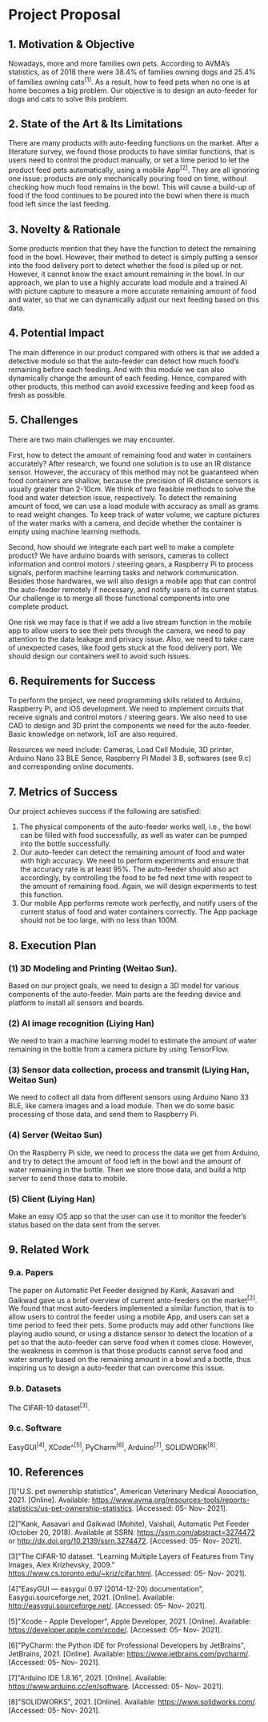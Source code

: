 # Project Proposal

## 1. Motivation & Objective

Nowadays, more and more families own pets. According to AVMA’s statistics, as of 2018 there were 38.4% of families owning dogs and 25.4% of families owning cats<sup>[1]</sup>. As a result, how to feed pets when no one is at home becomes a big problem. Our objective is to design an auto-feeder for dogs and cats to solve this problem.

## 2. State of the Art & Its Limitations

There are many products with auto-feeding functions on the market. After a literature survey, we found those products to have similar functions, that is users need to control the product manually, or set a time period to let the product feed pets automatically, using a mobile App<sup>[2]</sup>. They are all ignoring one issue: products are only mechanically pouring food on time, without checking how much food remains in the bowl. This will cause a build-up of food if the food continues to be poured into the bowl when there is much food left since the last feeding.

## 3. Novelty & Rationale

Some products mention that they have the function to detect the remaining food in the bowl. However, their method to detect is simply putting a sensor into the food delivery port to detect whether the food is piled up or not. However, it cannot know the exact amount remaining in the bowl. 
In our approach, we plan to use a highly accurate load module and a trained AI with picture capture to measure a more accurate remaining amount of food and water, so that we can dynamically adjust our next feeding based on this data.

## 4. Potential Impact

The main difference in our product compared with others is that we added a detective module so that the auto-feeder can detect how much food’s remaining before each feeding. And with this module we can also dynamically change the amount of each feeding. 
Hence, compared with other products, this method can avoid excessive feeding and keep food as fresh as possible.

## 5. Challenges

There are two main challenges we may encounter. 

First, how to detect the amount of remaining food and water in containers accurately? After research, we found one solution is to use an IR distance sensor. However, the accuracy of this method may not be guaranteed when food containers are shallow, because the precision of IR distance sensors is usually greater than 2-10cm. We think of two feasible methods to solve the food and water detection issue, respectively. To detect the remaining amount of food, we can use a load module with accuracy as small as grams to read weight changes. To keep track of water volume, we capture pictures of the water marks with a camera, and decide whether the container is empty using machine learning methods.

Second, how should we integrate each part well to make a complete product? We have arduino boards with sensors, cameras to collect information and control motors / steering gears, a Raspberry Pi to process signals, perform machine learning tasks and network communication. Besides those hardwares, we will also design a mobile app that can control the auto-feeder remotely if necessary, and notify users of its current status. Our challenge is to merge all those functional components into one complete product.

One risk we may face is that if we add a live stream function in the mobile app to allow users to see their pets through the camera, we need to pay attention to the data leakage and privacy issue. Also, we need to take care of unexpected cases, like food gets stuck at the food delivery port. We should design our containers well to avoid such issues.


## 6. Requirements for Success

To perform the project, we need programming skills related to Arduino, Raspberry Pi, and iOS development. We need to implement circuits that receive signals and control motors / steering gears. We also need to use CAD to design and 3D print the components we need for the auto-feeder. Basic knowledge on network, IoT are also required.

Resources we need include: 
Cameras, Load Cell Module, 3D printer, Arduino Nano 33 BLE Sence, Raspberry Pi Model 3 B, softwares (see 9.c) and corresponding online documents.

## 7. Metrics of Success

Our project achieves success if the following are satisfied:
1. The physical components of the auto-feeder works well, i.e., the bowl can be filled with food successfully, as well as water can be pumped into the bottle successfully.
2. Our auto-feeder can detect the remaining amount of food and water with high accuracy. We need to perform experiments and ensure that the accuracy rate is at least 95%. The auto-feeder should also act accordingly, by controlling the food to be fed next time with respect to the amount of remaining food. Again, we will design experiments to test this function.
3. Our mobile App performs remote work perfectly, and notify users of the current status of food and water containers correctly. The App package should not be too large, with no less than 100M.
  

## 8. Execution Plan

### (1) 3D Modeling and Printing (Weitao Sun).
Based on our project goals, we need to design a 3D model for various components of the auto-feeder. Main parts are the feeding device and platform to install all sensors and boards.

### (2) AI image recognition (Liying Han)
We need to train a machine learning model to estimate the amount of water remaining in the bottle from a camera picture by using TensorFlow.

### (3) Sensor data collection, process and transmit (Liying Han, Weitao Sun)
We need to collect all data from different sensors using Arduino Nano 33 BLE, like camera images and a load module. Then we do some basic processing of those data, and send them to Raspberry Pi.

### (4) Server (Weitao Sun)
On the Raspberry Pi side, we need to process the data we get from Arduino, and try to detect the amount of food left in the bowl and the amount of water remaining in the bottle. Then we store those data, and build a http server to send those data to mobile.

### (5) Client (Liying Han)
Make an easy iOS app so that the user can use it to monitor the feeder’s status based on the data sent from the server.

## 9. Related Work

### 9.a. Papers

The paper on Automatic Pet Feeder designed by Kank, Aasavari and Gaikwad gave us a brief overview of current anto-feeders on the market<sup>[2]</sup>. We found that most auto-feeders implemented a similar function, that is to allow users to control the feeder using a mobile App, and users can set a time period to feed their pets. Some products may add other functions like playing audio sound, or using a distance sensor to detect the location of a pet so that the auto-feeder can serve food when it comes close. However, the weakness in common is that those products cannot serve food and water smartly based on the remaining amount in a bowl and a bottle, thus inspiring us to design a auto-feeder that can overcome this issue.

### 9.b. Datasets

The CIFAR-10 dataset<sup>[3]</sup>.

### 9.c. Software

EasyGUI<sup>[4]</sup>, 
XCode^<sup>[5]</sup>, 
PyCharm<sup>[6]</sup>, 
Arduino<sup>[7]</sup>, 
SOLIDWORK<sup>[8]</sup>.

## 10. References
[1]"U.S. pet ownership statistics", American Veterinary Medical Association, 2021. [Online]. Available: https://www.avma.org/resources-tools/reports-statistics/us-pet-ownership-statistics. [Accessed: 05- Nov- 2021].

[2]"Kank, Aasavari and Gaikwad (Mohite), Vaishali, Automatic Pet Feeder (October 20, 2018). Available at SSRN: https://ssrn.com/abstract=3274472 or http://dx.doi.org/10.2139/ssrn.3274472. [Accessed: 05- Nov- 2021].

[3]"The CIFAR-10 dataset. “Learning Multiple Layers of Features from Tiny Images, Alex Krizhevsky, 2009.” https://www.cs.toronto.edu/~kriz/cifar.html. [Accessed: 05- Nov- 2021].

[4]"EasyGUI — easygui 0.97 (2014-12-20) documentation", Easygui.sourceforge.net, 2021. [Online]. Available: http://easygui.sourceforge.net/. [Accessed: 05- Nov- 2021].

[5]"Xcode - Apple Developer", Apple Developer, 2021. [Online]. Available: https://developer.apple.com/xcode/. [Accessed: 05- Nov- 2021].

[6]"PyCharm: the Python IDE for Professional Developers by JetBrains", JetBrains, 2021. [Online]. Available: https://www.jetbrains.com/pycharm/. [Accessed: 05- Nov- 2021].

[7]"Arduino IDE 1.8.16", 2021. [Online]. Available: https://www.arduino.cc/en/software. [Accessed: 05- Nov- 2021].

[8]"SOLIDWORKS", 2021. [Online]. Available: https://www.solidworks.com/. [Accessed: 05- Nov- 2021].



